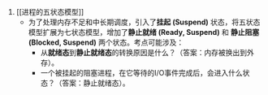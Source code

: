 1. [[进程的五状态模型]] 
	- 为了处理内存不足和中长期调度，引入了**挂起 (Suspend)** 状态，将五状态模型扩展为七状态模型，增加了**静止就绪 (Ready, Suspend)** 和 **静止阻塞 (Blocked, Suspend)** 两个状态。考点可能涉及：
	    *   从**就绪态**到**静止就绪态**的转换原因是什么？（答案：内存被换出到外存）。
	    *   一个被挂起的阻塞进程，在它等待的I/O事件完成后，会进入什么状态？（答案：静止就绪态）。
